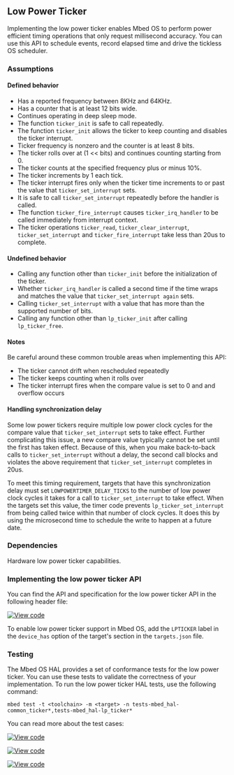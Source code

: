 ## Low Power Ticker

Implementing the low power ticker enables Mbed OS to perform power efficient timing operations that only request millisecond accuracy. You can use this API to schedule events, record elapsed time and drive the tickless OS scheduler.

### Assumptions

#### Defined behavior
- Has a reported frequency between 8KHz and 64KHz.
- Has a counter that is at least 12 bits wide.
- Continues operating in deep sleep mode.
- The function `ticker_init` is safe to call repeatedly.
- The function `ticker_init` allows the ticker to keep counting and disables the ticker interrupt.
- Ticker frequency is nonzero and the counter is at least 8 bits.
- The ticker rolls over at (1 << bits) and continues counting starting from 0.
- The ticker counts at the specified frequency plus or minus 10%.
- The ticker increments by 1 each tick.
- The ticker interrupt fires only when the ticker time increments to or past the value that `ticker_set_interrupt` sets.
- It is safe to call `ticker_set_interrupt` repeatedly before the handler is called.
- The function `ticker_fire_interrupt` causes `ticker_irq_handler` to be called immediately from interrupt context.
- The ticker operations `ticker_read`, `ticker_clear_interrupt`, `ticker_set_interrupt` and `ticker_fire_interrupt` take less than 20us to complete.

#### Undefined behavior

- Calling any function other than `ticker_init` before the initialization of the ticker.
- Whether `ticker_irq_handler` is called a second time if the time wraps and matches the value that `ticker_set_interrupt again` sets.
- Calling `ticker_set_interrupt` with a value that has more than the supported number of bits.
- Calling any function other than `lp_ticker_init` after calling `lp_ticker_free`.

#### Notes

Be careful around these common trouble areas when implementing this API:

- The ticker cannot drift when rescheduled repeatedly
- The ticker keeps counting when it rolls over
- The ticker interrupt fires when the compare value is set to 0 and and overflow occurs

#### Handling synchronization delay

Some low power tickers require multiple low power clock cycles for the compare value that `ticker_set_interrupt` sets to take effect. Further complicating this issue, a new compare value typically cannot be set until the first has taken effect. Because of this, when you make back-to-back calls to `ticker_set_interrupt` without a delay, the second call blocks and violates the above requirement that `ticker_set_interrupt` completes in 20us.

To meet this timing requirement, targets that have this synchronization delay must set `LOWPOWERTIMER_DELAY_TICKS` to the number of low power clock cycles it takes for a call to `ticker_set_interrupt` to take effect. When the targets set this value, the timer code prevents `lp_ticker_set_interrupt` from being called twice within that number of clock cycles. It does this by using the microsecond time to schedule the write to happen at a future date.

### Dependencies

Hardware low power ticker capabilities.

### Implementing the low power ticker API

You can find the API and specification for the low power ticker API in the following header file:

[![View code](https://www.mbed.com/embed/?type=library)](http://os-doc-builder.test.mbed.com/docs/development/feature-hal-spec-ticker-doxy/group__hal__lp__ticker.html)

To enable low power ticker support in Mbed OS, add the `LPTICKER` label in the `device_has` option of the target's section in the `targets.json` file.

### Testing

The Mbed OS HAL provides a set of conformance tests for the low power ticker. You can use these tests to validate the correctness of your implementation. To run the low power ticker HAL tests, use the following command:

```
mbed test -t <toolchain> -m <target> -n tests-mbed_hal-common_ticker*,tests-mbed_hal-lp_ticker*
```

You can read more about the test cases:

 [![View code](https://www.mbed.com/embed/?type=library)](http://os-doc-builder.test.mbed.com/docs/development/feature-hal-spec-ticker-doxy/group__hal__lp__ticker.html)

 [![View code](https://www.mbed.com/embed/?type=library)](http://os-doc-builder.test.mbed.com/docs/development/feature-hal-spec-ticker-doxy/group__hal__ticker__tests.html)

 [![View code](https://www.mbed.com/embed/?type=library)](http://os-doc-builder.test.mbed.com/docs/development/feature-hal-spec-ticker-doxy/group__hal__lp__ticker__tests.html)
